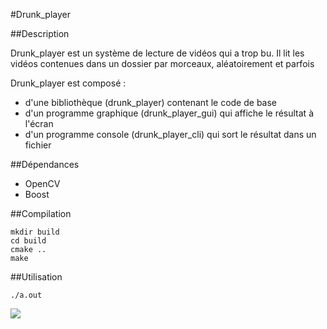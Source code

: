 #Drunk_player

##Description

Drunk_player est un système de lecture de vidéos qui a trop bu. Il lit
les vidéos contenues dans un dossier par morceaux, aléatoirement et parfois

Drunk_player est composé :
- d'une bibliothèque (drunk_player) contenant le code de base
- d'un programme graphique (drunk_player_gui) qui affiche le résultat à l'écran
- d'un programme console (drunk_player_cli) qui sort le résultat dans un fichier

##Dépendances

- OpenCV
- Boost

##Compilation

```
mkdir build
cd build
cmake ..
make
```

##Utilisation

```
./a.out
```

![](img.png)


